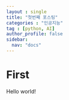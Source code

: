 ```yaml
---
layout : single
title: "첫번째 포스팅"
categories : "인공지능"
tag : [python, AI]
author_profile: false
sidebar:
  nav: "docs"
---
```



# First

Hello world!

